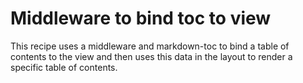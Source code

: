 # Middleware to bind toc to view

This recipe uses a middleware and markdown-toc to bind a table of contents to the view and then uses this data in the layout to render a specific table of contents.
